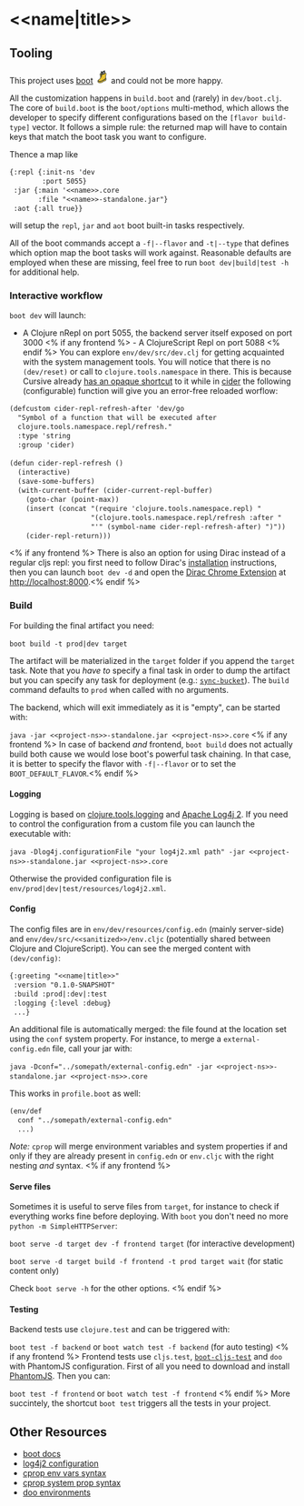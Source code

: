# <<name|title>>

## Tooling

This project uses [boot](http://boot-clj.com/)
<img width="24px" height="24px" src="https://github.com/boot-clj/boot-clj.github.io/blob/master/assets/images/logos/boot-logo-3.png" alt="Boot Logo"/>
and could not be more happy.

All the customization happens in `build.boot` and (rarely) in `dev/boot.clj`. The core of `build.boot` is the `boot/options` multi-method, which allows the developer to specify different configurations based on the `[flavor build-type]` vector.
It follows a simple rule: the returned map will have to contain keys that match the boot task you want to configure.

Thence a map like
```
{:repl {:init-ns 'dev
        :port 5055}
 :jar {:main '<<name>>.core
       :file "<<name>>-standalone.jar"}
 :aot {:all true}}
```
will setup the `repl`, `jar` and `aot` boot built-in tasks respectively.

All of the boot commands accept a `-f|--flavor` and `-t|--type` that defines which option map the boot tasks will work against. Reasonable defaults are employed when these are missing, feel free to run `boot dev|build|test -h` for additional help.

### Interactive workflow

`boot dev` will launch:

 - A Clojure nRepl on port 5055, the backend server itself exposed on port 3000
<% if any frontend %> - A ClojureScript Repl on port 5088
<% endif %>
You can explore `env/dev/src/dev.clj` for getting acquainted with the system management tools. You will notice that there is no `(dev/reset)` or call to `clojure.tools.namespace` in there.
This is because Cursive already [has an opaque shortcut](https://cursive-ide.com/userguide/repl.html) to it while in [cider](https://github.com/clojure-emacs/cider) the following (configurable) function will give you an error-free reloaded worflow:

```
(defcustom cider-repl-refresh-after 'dev/go
  "Symbol of a function that will be executed after
  clojure.tools.namespace.repl/refresh."
  :type 'string
  :group 'cider)

(defun cider-repl-refresh ()
  (interactive)
  (save-some-buffers)
  (with-current-buffer (cider-current-repl-buffer)
    (goto-char (point-max))
    (insert (concat "(require 'clojure.tools.namespace.repl) "
                    "(clojure.tools.namespace.repl/refresh :after "
                    "'" (symbol-name cider-repl-refresh-after) ")"))
    (cider-repl-return)))
```
<% if any frontend %>
There is also an option for using Dirac instead of a regular cljs repl: you first need to follow Dirac's [installation](https://github.com/binaryage/dirac/blob/master/docs/installation.md) instructions, then you can launch `boot dev -d` and open the [Dirac Chrome Extension](https://chrome.google.com/webstore/detail/dirac-devtools/kbkdngfljkchidcjpnfcgcokkbhlkogi) at [http://localhost:8000](http://localhost:8000).<% endif %>
### Build

For building the final artifact you need:

`boot build -t prod|dev target`

The artifact will be materialized in the `target` folder if you append the `target` task. Note that you *have to* specify a final task in order to dump the artifact but you can specify any task for deployment (e.g.: [`sync-bucket`](https://github.com/confetti-clj/confetti#syncing-your-site)). The `build` command defaults to `prod` when called with no arguments.

The backend, which will exit immediately as it is "empty", can be started with:

`java -jar <<project-ns>>-standalone.jar <<project-ns>>.core`
<% if any frontend %>
In case of backend *and* frontend, `boot build` does not actually build both cause we would lose boot's powerful task chaining. In that case, it is better to specify the flavor with `-f|--flavor` or to set the `BOOT_DEFAULT_FLAVOR`.<% endif %>

#### Logging

Logging is based on [clojure.tools.logging](https://github.com/clojure/tools.logging) and [Apache Log4j 2](https://logging.apache.org/log4j/2.x/).
If you need to control the configuration from a custom file you can launch the executable with:

`java -Dlog4j.configurationFile "your log4j2.xml path" -jar <<project-ns>>-standalone.jar <<project-ns>>.core`

Otherwise the provided configuration file is `env/prod|dev|test/resources/log4j2.xml`.

#### Config

The config files are in `env/dev/resources/config.edn` (mainly server-side) and `env/dev/src/<<sanitized>>/env.cljc` (potentially shared between Clojure and ClojureScript). You can see the merged content with `(dev/config)`:

```
{:greeting "<<name|title>>"
 :version "0.1.0-SNAPSHOT"
 :build :prod|:dev|:test
 :logging {:level :debug}
 ...}
```


An additional file is automatically merged: the file found at the location set using the `conf` system property. For instance, to merge a `external-config.edn` file, call your jar with:

`java -Dconf="../somepath/external-config.edn" -jar <<project-ns>>-standalone.jar <<project-ns>>.core`

This works in `profile.boot` as well:

```
(env/def
  conf "../somepath/external-config.edn"
  ...)
```

*Note:* `cprop` will merge environment variables and system properties if and only if they are already present in `config.edn` or `env.cljc` with the right nesting *and* syntax.
<% if any frontend %>
#### Serve files

Sometimes it is useful to serve files from `target`, for instance to check if everything works fine before deploying. With `boot` you don't need no more `python -m SimpleHTTPServer`:

`boot serve -d target dev -f frontend target` (for interactive development)

`boot serve -d target build -f frontend -t prod target wait` (for static content only)

Check `boot serve -h` for the other options.
<% endif %>
#### Testing

Backend tests use `clojure.test` and can be triggered with:

`boot test -f backend` or `boot watch test -f backend` (for auto testing)
<% if any frontend %>
Frontend tests use `cljs.test`, [`boot-cljs-test`](https://github.com/crisptrutski/boot-cljs-test) and `doo` with PhantomJS configuration. First of all you need to download and install [PhantomJS](http://phantomjs.org/download.html). Then you can:

`boot test -f frontend` or `boot watch test -f frontend`
<% endif %>
More succintely, the shortcut `boot test` triggers all the tests in your project.

## Other Resources

 * [boot docs](https://github.com/boot-clj/boot/tree/master/doc)
 * [log4j2 configuration](https://logging.apache.org/log4j/2.x/manual/configuration.html)
 * [cprop env vars syntax](https://github.com/tolitius/cprop#speaking-env-variables)
 * [cprop system prop syntax](https://github.com/tolitius/cprop#system-properties-cprop-syntax)
 * [doo environments](https://github.com/bensu/doo#setting-up-environments)
